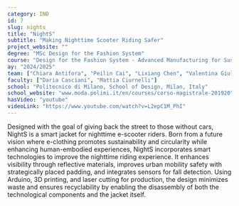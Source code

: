 ```yaml
---
category: IND
id: 7
slug: nights
title: "NightS"
subtitle: "Making Nighttime Scooter Riding Safer"
project_website: ""
degree: "MSc Design for the Fashion System"
course: "Design for the Fashion System - Advanced Manufacturing for Sustainable Fashion"
ay: "2024/2025"
team: ["Chiara Antifora", "Peilin Cai", "Lixiang Chen", "Valentina Giuliani", "Vanessa Lombardi", "Chenning Lu", "Chaelin Park", "Gerardo Felice Petrozzi"]
faculty: ["Daria Casciani", "Mattia Ciurnelli"]
school: "Politecnico di Milano, School of Design, Milan, Italy"
school_website: "www.moda.polimi.it/en/courses/corso-magistrale-201920"
hasVideo: "youtube"
videoLink: "https://www.youtube.com/watch?v=L2epC1M_PhI"
---
```


Designed with the goal of giving back the street to those without cars, NightS is a smart jacket for nighttime e-scooter riders. Born from a future vision where e-clothing promotes sustainability and circularity while enhancing human-embodied experiences, NightS incorporates smart technologies to improve the nighttime riding experience. It enhances visibility through reflective materials, improves urban mobility safety with strategically placed padding, and integrates sensors for fall detection. Using Arduino, 3D printing, and laser cutting for production, the design minimizes waste and ensures recyclability by enabling the disassembly of both the technological components and the jacket itself.
